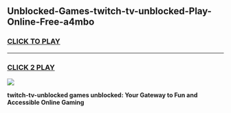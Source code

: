 
## Unblocked-Games-twitch-tv-unblocked-Play-Online-Free-a4mbo
<h3>
<a href="https://premium76.site?title=twitch-tv-unblocked&ref=26A">CLICK TO PLAY</a></h3>
<hr>

<h3>
<a href="https://premium76.site?title=twitch-tv-unblocked&ref=26A">CLICK 2 PLAY</a>
  
</h3>

<a href="https://premium76.site?title=twitch-tv-unblocked&ref=26A"><img src="https://clearcache.store/games.png"></a>


**twitch-tv-unblocked games unblocked: Your Gateway to Fun and Accessible Online Gaming**

